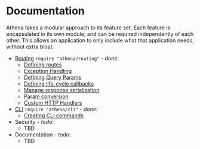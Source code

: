 # Documentation

Athena takes a modular approach to its feature set.  Each feature is encapsulated in its own module; and can be required independently of each other.  This allows an application to only include what that application needs, without extra bloat.

* [Routing](./routing.md) `require "athena/routing"` - _done_:
  * [Defining routes](./routing.md#defining-routes)
  * [Exception Handling](./routing.md#exception-handling)
  * [Defining Query Params](./routing.md#query-params)
  * [Defining life-cycle callbacks](./routing.md#request-life-cycle-events)
  * [Manage response serialization](./routing.md#route-view)
  * [Param conversion](./routing.md#paramconverter)
  * [Custom HTTP Handlers](./routing.md#custom-handlers)
* [CLI](./cli.md) `require "athena/cli"` - _done_:
  * [Creating CLI commands](./cli.md#commands)
* Security - _todo_:
  * TBD
* Documentation - _todo_:
  * TBD






